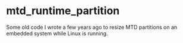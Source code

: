 # mtd_runtime_partition
Some old code I wrote a few years ago to resize MTD partitions on an embedded system while Linux is running.
